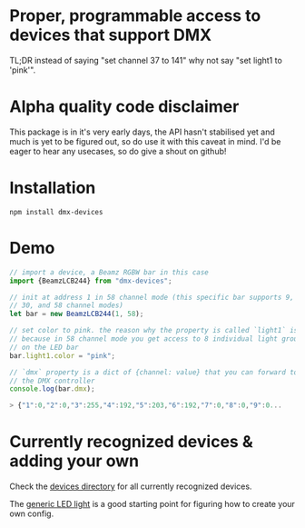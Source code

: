 # Proper, programmable access to devices that support DMX

TL;DR instead of saying "set channel 37 to 141" why not say "set light1 to 'pink'".

# Alpha quality code disclaimer

This package is in it's very early days, the API hasn't stabilised yet 
and much is yet to be figured out, so do use it with this caveat in mind.
I'd be eager to hear any usecases, so do give a shout on github!

# Installation

`npm install dmx-devices`

# Demo

```javascript
// import a device, a Beamz RGBW bar in this case
import {BeamzLCB244} from "dmx-devices";

// init at address 1 in 58 channel mode (this specific bar supports 9, 16,
// 30, and 58 channel modes)
let bar = new BeamzLCB244(1, 58);

// set color to pink. the reason why the property is called `light1` is
// because in 58 channel mode you get access to 8 individual light groups
// on the LED bar
bar.light1.color = "pink";

// `dmx` property is a dict of {channel: value} that you can forward to
// the DMX controller
console.log(bar.dmx);

> {"1":0,"2":0,"3":255,"4":192,"5":203,"6":192,"7":0,"8":0,"9":0...
```

# Currently recognized devices & adding your own

Check the [devices directory](https://github.com/tstriker/dmx-devices/tree/main/src/devices) for all currently recognized devices.

The [generic LED light](https://github.com/tstriker/dmx-devices/blob/main/src/devices/led-lights/generic-led-light.js) is a good starting point for figuring how to create your own config.

